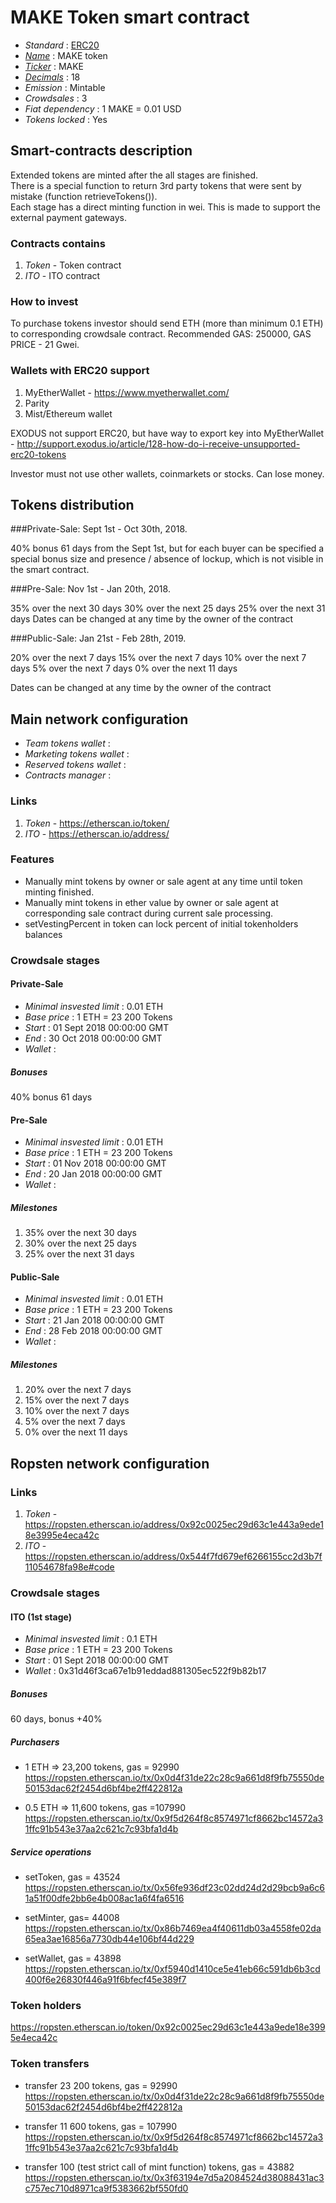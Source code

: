 # MAKE Token smart contract

- _Standard_ : [ERC20](https://github.com/ethereum/EIPs/blob/master/EIPS/eip-20.md)
- _[Name](https://github.com/ethereum/EIPs/blob/master/EIPS/eip-20.md#name)_ : MAKE token
- _[Ticker](https://github.com/ethereum/EIPs/blob/master/EIPS/eip-20.md#symbol)_ : MAKE
- _[Decimals](https://github.com/ethereum/EIPs/blob/master/EIPS/eip-20.md#decimals)_ : 18
- _Emission_ : Mintable
- _Crowdsales_ : 3
- _Fiat dependency_ : 1 MAKE = 0.01 USD
- _Tokens locked_ : Yes

## Smart-contracts description

Extended tokens are minted after the all stages are finished.  
There is a special function to return 3rd party tokens that were sent by mistake (function retrieveTokens()).  
Each stage has a direct minting function in wei. This is made to support the external payment gateways.

### Contracts contains

1. _Token_ - Token contract
2. _ITO_ - ITO contract

### How to invest

To purchase tokens investor should send ETH (more than minimum 0.1 ETH) to corresponding crowdsale contract.
Recommended GAS: 250000, GAS PRICE - 21 Gwei.

### Wallets with ERC20 support

1. MyEtherWallet - https://www.myetherwallet.com/
2. Parity
3. Mist/Ethereum wallet

EXODUS not support ERC20, but have way to export key into MyEtherWallet - http://support.exodus.io/article/128-how-do-i-receive-unsupported-erc20-tokens

Investor must not use other wallets, coinmarkets or stocks. Can lose money.

## Tokens distribution

###Private-Sale: Sept 1st - Oct 30th, 2018.

40% bonus 61 days from the Sept 1st, but for each buyer can be specified a special bonus size and presence / absence of lockup, which is not visible in the smart contract.

###Pre-Sale: Nov 1st - Jan 20th, 2018.

35% over the next 30 days
30% over the next 25 days
25% over the next 31 days
Dates can be changed at any time by the owner of the contract

###Public-Sale: Jan 21st - Feb 28th, 2019.

20% over the next 7 days
15% over the next 7 days
10% over the next 7 days
5% over the next 7 days
0% over the next 11 days

Dates can be changed at any time by the owner of the contract

## Main network configuration

- _Team tokens wallet_ :
- _Marketing tokens wallet_ :
- _Reserved tokens wallet_ :
- _Contracts manager_ :

### Links

1. _Token_ - https://etherscan.io/token/
2. _ITO_ - https://etherscan.io/address/

### Features

- Manually mint tokens by owner or sale agent at any time until token minting finished.
- Manually mint tokens in ether value by owner or sale agent at corresponding sale contract during current sale processing.
- setVestingPercent in token can lock percent of initial tokenholders balances

### Crowdsale stages

#### Private-Sale

- _Minimal insvested limit_ : 0.01 ETH
- _Base price_ : 1 ETH = 23 200 Tokens
- _Start_ : 01 Sept 2018 00:00:00 GMT
- _End_ : 30 Oct 2018 00:00:00 GMT
- _Wallet_ :

##### Bonuses

40% bonus 61 days

#### Pre-Sale

- _Minimal insvested limit_ : 0.01 ETH
- _Base price_ : 1 ETH = 23 200 Tokens
- _Start_ : 01 Nov 2018 00:00:00 GMT
- _End_ : 20 Jan 2018 00:00:00 GMT
- _Wallet_ :

##### Milestones

1. 35% over the next 30 days
2. 30% over the next 25 days
3. 25% over the next 31 days

#### Public-Sale

- _Minimal insvested limit_ : 0.01 ETH
- _Base price_ : 1 ETH = 23 200 Tokens
- _Start_ : 21 Jan 2018 00:00:00 GMT
- _End_ : 28 Feb 2018 00:00:00 GMT
- _Wallet_ :

##### Milestones

1. 20% over the next 7 days
2. 15% over the next 7 days
3. 10% over the next 7 days
4. 5% over the next 7 days
5. 0% over the next 11 days

## Ropsten network configuration

### Links

1. _Token_ - https://ropsten.etherscan.io/address/0x92c0025ec29d63c1e443a9ede18e3995e4eca42c
2. _ITO_ - https://ropsten.etherscan.io/address/0x544f7fd679ef6266155cc2d3b7f11054678fa98e#code

### Crowdsale stages

#### ITO (1st stage)

- _Minimal insvested limit_ : 0.1 ETH
- _Base price_ : 1 ETH = 23 200 Tokens
- _Start_ : 01 Sept 2018 00:00:00 GMT
- _Wallet_ : 0x31d46f3ca67e1b91eddad881305ec522f9b82b17

##### Bonuses

60 days, bonus +40%

##### Purchasers

- 1 ETH => 23,200 tokens, gas = 92990
  https://ropsten.etherscan.io/tx/0x0d4f31de22c28c9a661d8f9fb75550de50153dac62f2454d6bf4be2ff422812a

- 0.5 ETH => 11,600 tokens, gas =107990
  https://ropsten.etherscan.io/tx/0x9f5d264f8c8574971cf8662bc14572a31ffc91b543e37aa2c621c7c93bfa1d4b

##### Service operations

- setToken, gas = 43524
  https://ropsten.etherscan.io/tx/0x56fe936df23c02dd24d2d29bcb9a6c61a51f00dfe2bb6e4b008ac1a6f4fa6516

- setMinter, gas= 44008
  https://ropsten.etherscan.io/tx/0x86b7469ea4f40611db03a4558fe02da65ea3ae16856a7730db44e106bf44d229

- setWallet, gas = 43898
  https://ropsten.etherscan.io/tx/0xf5940d1410ce5e41eb66c591db6b3cd400f6e26830f446a91f6bfecf45e389f7

### Token holders

https://ropsten.etherscan.io/token/0x92c0025ec29d63c1e443a9ede18e3995e4eca42c

### Token transfers

- transfer 23 200 tokens, gas = 92990
  https://ropsten.etherscan.io/tx/0x0d4f31de22c28c9a661d8f9fb75550de50153dac62f2454d6bf4be2ff422812a

- transfer 11 600 tokens, gas = 107990
  https://ropsten.etherscan.io/tx/0x9f5d264f8c8574971cf8662bc14572a31ffc91b543e37aa2c621c7c93bfa1d4b

- transfer 100 (test strict call of mint function) tokens, gas = 43882
  https://ropsten.etherscan.io/tx/0x3f63194e7d5a2084524d38088431ac3c757ec710d8971ca9f5383662bf550fd0

